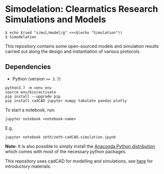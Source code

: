 # Simodelation: Clearmatics Research Simulations and Models

```console
$ echo $(sed "s/mul/model/g" <<<$(echo "Simulation"))
$ Simodelation
```

This repository contains some open-sourced models and simulation results carried out along the design and instantiation of various protocols.

## Dependencies

- Python (version `>= 3.7`)

```console
python3.7 -m venv env
source env/bin/activate
pip install --upgrade pip
pip install cadCAD jupyter numpy tabulate pandas plotly
```

To start a notebook, run:
```console
jupyter notebook <notebook-name>
```

E.g.
```console
jupyter notebook zeth/zeth-cadCAD-simulation.ipynb
```

**Note:** It is also possible to simply install the [Anaconda Python distribution](https://docs.anaconda.com/anaconda/install/) which comes with most of the necessary python packages.

This repository uses cadCAD for modelling and simulations, see [here](https://github.com/cadCAD-org/) for introductory materials.
